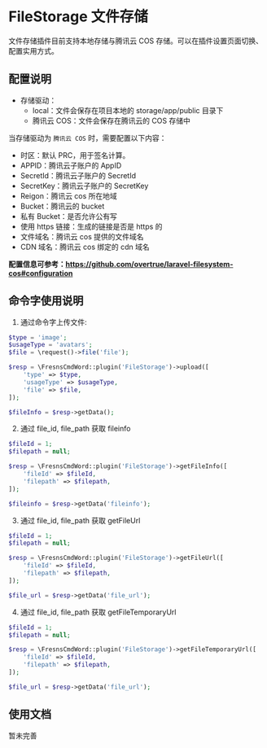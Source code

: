 # FileStorage 文件存储

文件存储插件目前支持本地存储与腾讯云 COS 存储。可以在插件设置页面切换、配置实用方式。


## 配置说明

- 存储驱动：
  - local：文件会保存在项目本地的 storage/app/public 目录下
  - 腾讯云 COS：文件会保存在腾讯云的 COS 存储中

当存储驱动为 `腾讯云 COS` 时，需要配置以下内容：

- 时区：默认 PRC，用于签名计算。
- APPID：腾讯云子账户的 AppID
- SecretId：腾讯云子账户的 SecretId
- SecretKey：腾讯云子账户的 SecretKey
- Reigon：腾讯云 cos 所在地域
- Bucket：腾讯云的 bucket
- 私有 Bucket：是否允许公有写
- 使用 https 链接：生成的链接是否是 https 的
- 文件域名：腾讯云 cos 提供的文件域名
- CDN 域名：腾讯云 cos 绑定的 cdn 域名

**配置信息可参考：https://github.com/overtrue/laravel-filesystem-cos#configuration**


## 命令字使用说明

1. 通过命令字上传文件:

```php
$type = 'image';
$usageType = 'avatars';
$file = \request()->file('file');

$resp = \FresnsCmdWord::plugin('FileStorage')->upload([
    'type' => $type,
    'usageType' => $usageType,
    'file' => $file,
]);

$fileInfo = $resp->getData();
```

2. 通过 file_id, file_path 获取 fileinfo

```php
$fileId = 1;
$filepath = null;

$resp = \FresnsCmdWord::plugin('FileStorage')->getFileInfo([
    'fileId' => $fileId,
    'filepath' => $filepath,
]);

$fileinfo = $resp->getData('fileinfo');
```

3. 通过 file_id, file_path 获取 getFileUrl

```php
$fileId = 1;
$filepath = null;

$resp = \FresnsCmdWord::plugin('FileStorage')->getFileUrl([
    'fileId' => $fileId,
    'filepath' => $filepath,
]);

$file_url = $resp->getData('file_url');
```

4. 通过 file_id, file_path 获取 getFileTemporaryUrl

```php
$fileId = 1;
$filepath = null;

$resp = \FresnsCmdWord::plugin('FileStorage')->getFileTemporaryUrl([
    'fileId' => $fileId,
    'filepath' => $filepath,
]);

$file_url = $resp->getData('file_url');
```


## 使用文档

暂未完善
